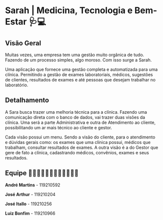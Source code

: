 # Sarah | Medicina, Tecnologia e Bem-Estar 🩺💻

## Visão Geral

Muitas vezes, uma empresa tem uma gestão muito orgânica de tudo. Fazendo de um processo simples, algo moroso. Com isso surge a Sarah.

Uma aplicação que fornece uma gestão completa e automatizada para uma clínica. Permitindo a gestão de exames laboratoriais, médicos, sugestões de clientes, resultados de exames e até pessoas que desejam trabalhar no laboratório.

## Detalhamento

A Sara busca trazer uma melhoria técnica para a clínica. Fazendo uma comunicação direta com o banco de dados, vai trazer duas visões da clínica. Uma será a parte Administrativa e outra de Atendimento ao cliente, possibilitando um ar mais técnico ao cliente e gestor.

Cada visão possui um menu. Sendo a visão do cliente, para o atendimento e dúvidas gerais como: os exames que uma clínica possui, médicos que trabalham, consultar resultados de exames. A outra visão é a do Gestor que gere de fato a clínica, cadastrando médicos, convênios, exames e seus resultados.




## Equipe 👨🏻‍💻👨🏻‍💻👨🏻‍💻👨🏻‍💻
**André Martins** - 119210592

**José Arthur** - 119210204

**José Itallo** - 119210256

**Luiz Bonfim** - 119210966
